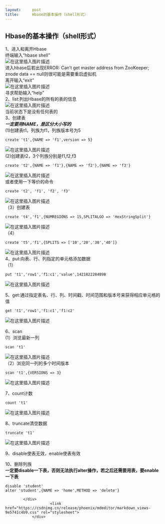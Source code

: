 ```yaml
---
layout:     post
title:      Hbase的基本操作（shell形式）
---
```

<div id="article_content" class="article_content clearfix csdn-tracking-statistics" data-pid="blog" data-mod="popu_307" data-dsm="post">
								            <div id="content_views" class="markdown_views prism-atom-one-dark">
							<!-- flowchart 箭头图标 勿删 -->
							<svg xmlns="http://www.w3.org/2000/svg" style="display: none;"><path stroke-linecap="round" d="M5,0 0,2.5 5,5z" id="raphael-marker-block" style="-webkit-tap-highlight-color: rgba(0, 0, 0, 0);"></path></svg>
							<h2><a id="Hbaseshell_0"></a>Hbase的基本操作（shell形式）</h2>
<p>1、进入和离开Hbase<br>
终端输入“hbase shell”<br>
<img src="https://img-blog.csdnimg.cn/20181101164348246.png" alt="在这里插入图片描述"><br>
进入hbase后若出现ERROR: Can’t get master address from ZooKeeper; znode data == null则很可能是需要重启虚拟机<br>
离开输入“exit”<br>
<img src="https://img-blog.csdnimg.cn/20181031110003348.png" alt="在这里插入图片描述"><br>
寻求帮助输入“help”<br>
2、list:列出Hbase的所有的表的信息<br>
<img src="https://img-blog.csdnimg.cn/20181101162119791.png" alt="在这里插入图片描述"><br>
当前状态下是没有任何表的<br>
3、创建表<br>
<em><strong>一定要用NAME，是区分大小写的</strong></em><br>
(1)创建表t1，列族为f1，列族版本号为5</p>
<pre><code>create 't1',{NAME =&gt; 'f1',version =&gt; 5}
</code></pre>
<p><img src="https://img-blog.csdnimg.cn/20181101162541204.png?x-oss-process=image/watermark,type_ZmFuZ3poZW5naGVpdGk,shadow_10,text_aHR0cHM6Ly9ibG9nLmNzZG4ubmV0L3FxXzM5OTA1OTE3,size_16,color_FFFFFF,t_70" alt="在这里插入图片描述"><br>
(2)创建表t2，3个列族分别是f1,f2,f3</p>
<pre><code>create 't2',{NAME =&gt; 'f1'},{NAME =&gt; 'f2'},{NAME =&gt; 'f3'}
</code></pre>
<p><img src="https://img-blog.csdnimg.cn/20181101164527228.png" alt="在这里插入图片描述"><br>
或者使用一下等价的命令</p>
<pre><code>create 't2', 'f1', 'f2', 'f3'
</code></pre>
<p><img src="https://img-blog.csdnimg.cn/20181101164919668.png" alt="在这里插入图片描述"><br>
（3）创建表</p>
<pre><code>create 't4','f1',{NUMREGIONS =&gt; 15,SPLITALGO =&gt; 'HexStringSplit'}
</code></pre>
<p><img src="https://img-blog.csdnimg.cn/20181101171346381.png" alt="在这里插入图片描述"><br>
（4）</p>
<pre><code>create 't5','f1',{SPLITS =&gt; ['10','20','30','40']}
</code></pre>
<p><img src="https://img-blog.csdnimg.cn/20181101171357596.png" alt="在这里插入图片描述"><br>
4、put:向表、行、列指定的单元格添加数据<br>
（1）</p>
<pre><code>put 't1','row1','f1:c1','value',1421822284898
</code></pre>
<p><img src="https://img-blog.csdnimg.cn/20181101171407726.png" alt="在这里插入图片描述"></p>
<p>5、get:通过指定表名、行、列、时间戳、时间范围和版本号来获得相应单元格的值</p>
<pre><code>get 't1','row1','f1:c1','f1:c2'
</code></pre>
<p><img src="https://img-blog.csdnimg.cn/20181105203252643.png" alt="在这里插入图片描述"></p>
<p>6、scan<br>
(1）浏览最新一列</p>
<pre><code>scan 't1'
</code></pre>
<p><img src="https://img-blog.csdnimg.cn/20181105202934737.png" alt="在这里插入图片描述"><br>
（2）浏览同一列的多个时间版本</p>
<pre><code>scan 't1',{VERSIONS =&gt; 3}
</code></pre>
<p><img src="https://img-blog.csdnimg.cn/20181112151555554.png" alt="在这里插入图片描述"></p>
<p>7、count计数</p>
<pre><code>count 't1'
</code></pre>
<p><img src="https://img-blog.csdnimg.cn/20181112151820169.png?x-oss-process=image/watermark,type_ZmFuZ3poZW5naGVpdGk,shadow_10,text_aHR0cHM6Ly9ibG9nLmNzZG4ubmV0L3FxXzM5OTA1OTE3,size_16,color_FFFFFF,t_70" alt="在这里插入图片描述"></p>
<p>8、truncate清空数据</p>
<pre><code>truncate 't1'
</code></pre>
<p><img src="https://img-blog.csdnimg.cn/20181112151812375.png?x-oss-process=image/watermark,type_ZmFuZ3poZW5naGVpdGk,shadow_10,text_aHR0cHM6Ly9ibG9nLmNzZG4ubmV0L3FxXzM5OTA1OTE3,size_16,color_FFFFFF,t_70" alt="在这里插入图片描述"></p>
<p>9、disable使表无效，enable使表有效</p>
<p>10、删除列族<br>
<strong>一定要disable一下表，否则无法执行alter操作，若之后还需要用表，要enable一下表</strong></p>
<pre><code>disable 'student'
alter 'student',{NAME =&gt; 'home',METHOD =&gt; 'delete'}
</code></pre>

            </div>
						<link href="https://csdnimg.cn/release/phoenix/mdeditor/markdown_views-9e5741c4b9.css" rel="stylesheet">
                </div>